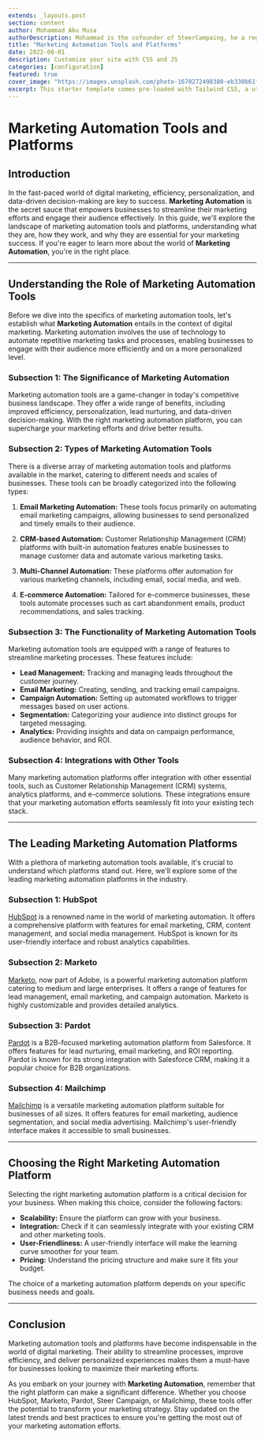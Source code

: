 ```yaml
---
extends: _layouts.post
section: content
author: Mohammad Abu Musa
authorDescription: Mohammad is the cofounder of SteerCampaing, he a regular contributor of Mautic
title: "Marketing Automation Tools and Platforms"
date: 2022-08-01
description: Customize your site with CSS and JS
categories: [configuration]
featured: true
cover_image: "https://images.unsplash.com/photo-1670272498380-eb330b61f3cd?ixlib=rb-4.0.3&ixid=MnwxMjA3fDB8MHxwaG90by1wYWdlfHx8fGVufDB8fHx8&auto=format&fit=crop&w=2070&q=80"
excerpt: This starter template comes pre-loaded with Tailwind CSS, a utility CSS framework that allows you to customize and build complex designs without touching a line of CSS.
---
```

# Marketing Automation Tools and Platforms

## Introduction

In the fast-paced world of digital marketing, efficiency, personalization, and data-driven decision-making are key to success. **Marketing Automation** is the secret sauce that empowers businesses to streamline their marketing efforts and engage their audience effectively. In this guide, we'll explore the landscape of marketing automation tools and platforms, understanding what they are, how they work, and why they are essential for your marketing success. If you're eager to learn more about the world of **Marketing Automation**, you're in the right place.

---

## Understanding the Role of Marketing Automation Tools

Before we dive into the specifics of marketing automation tools, let's establish what **Marketing Automation** entails in the context of digital marketing. Marketing automation involves the use of technology to automate repetitive marketing tasks and processes, enabling businesses to engage with their audience more efficiently and on a more personalized level.

### Subsection 1: The Significance of Marketing Automation

Marketing automation tools are a game-changer in today's competitive business landscape. They offer a wide range of benefits, including improved efficiency, personalization, lead nurturing, and data-driven decision-making. With the right marketing automation platform, you can supercharge your marketing efforts and drive better results.

### Subsection 2: Types of Marketing Automation Tools

There is a diverse array of marketing automation tools and platforms available in the market, catering to different needs and scales of businesses. These tools can be broadly categorized into the following types:

1. **Email Marketing Automation:** These tools focus primarily on automating email marketing campaigns, allowing businesses to send personalized and timely emails to their audience.

2. **CRM-based Automation:** Customer Relationship Management (CRM) platforms with built-in automation features enable businesses to manage customer data and automate various marketing tasks.

3. **Multi-Channel Automation:** These platforms offer automation for various marketing channels, including email, social media, and web.

4. **E-commerce Automation:** Tailored for e-commerce businesses, these tools automate processes such as cart abandonment emails, product recommendations, and sales tracking.

### Subsection 3: The Functionality of Marketing Automation Tools

Marketing automation tools are equipped with a range of features to streamline marketing processes. These features include:

- **Lead Management:** Tracking and managing leads throughout the customer journey.
- **Email Marketing:** Creating, sending, and tracking email campaigns.
- **Campaign Automation:** Setting up automated workflows to trigger messages based on user actions.
- **Segmentation:** Categorizing your audience into distinct groups for targeted messaging.
- **Analytics:** Providing insights and data on campaign performance, audience behavior, and ROI.

### Subsection 4: Integrations with Other Tools

Many marketing automation platforms offer integration with other essential tools, such as Customer Relationship Management (CRM) systems, analytics platforms, and e-commerce solutions. These integrations ensure that your marketing automation efforts seamlessly fit into your existing tech stack.

---

## The Leading Marketing Automation Platforms

With a plethora of marketing automation tools available, it's crucial to understand which platforms stand out. Here, we'll explore some of the leading marketing automation platforms in the industry.

### Subsection 1: HubSpot

[HubSpot](https://www.hubspot.com/) is a renowned name in the world of marketing automation. It offers a comprehensive platform with features for email marketing, CRM, content management, and social media management. HubSpot is known for its user-friendly interface and robust analytics capabilities.

### Subsection 2: Marketo

[Marketo](https://www.marketo.com/), now part of Adobe, is a powerful marketing automation platform catering to medium and large enterprises. It offers a range of features for lead management, email marketing, and campaign automation. Marketo is highly customizable and provides detailed analytics.

### Subsection 3: Pardot

[Pardot](https://www.pardot.com/) is a B2B-focused marketing automation platform from Salesforce. It offers features for lead nurturing, email marketing, and ROI reporting. Pardot is known for its strong integration with Salesforce CRM, making it a popular choice for B2B organizations.

### Subsection 4: Mailchimp

[Mailchimp](https://mailchimp.com/) is a versatile marketing automation platform suitable for businesses of all sizes. It offers features for email marketing, audience segmentation, and social media advertising. Mailchimp's user-friendly interface makes it accessible to small businesses.

---

## Choosing the Right Marketing Automation Platform

Selecting the right marketing automation platform is a critical decision for your business. When making this choice, consider the following factors:

- **Scalability:** Ensure the platform can grow with your business.
- **Integration:** Check if it can seamlessly integrate with your existing CRM and other marketing tools.
- **User-Friendliness:** A user-friendly interface will make the learning curve smoother for your team.
- **Pricing:** Understand the pricing structure and make sure it fits your budget.

The choice of a marketing automation platform depends on your specific business needs and goals.

---

## Conclusion

Marketing automation tools and platforms have become indispensable in the world of digital marketing. Their ability to streamline processes, improve efficiency, and deliver personalized experiences makes them a must-have for businesses looking to maximize their marketing efforts.

As you embark on your journey with **Marketing Automation**, remember that the right platform can make a significant difference. Whether you choose HubSpot, Marketo, Pardot, Steer Campaign, or Mailchimp, these tools offer the potential to transform your marketing strategy. Stay updated on the latest trends and best practices to ensure you're getting the most out of your marketing automation efforts.

